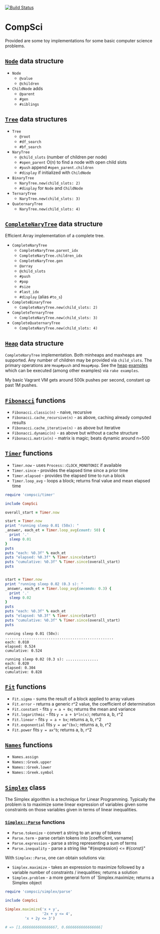 [![Build Status](https://travis-ci.org/rickhull/compsci.svg?branch=master)](https://travis-ci.org/rickhull/compsci)

# CompSci

Provided are some toy implementations for some basic computer science problems.

## [`Node`](lib/compsci/node.rb) data structure

* `Node`
  - `@value`
  - `@children`
* `ChildNode` adds
  - `@parent`
  - `#gen`
  - `#siblings`

## [`Tree`](lib/compsci/tree.rb) data structures

* `Tree`
  - `@root`
  - `#df_search`
  - `#bf_search`
* `NaryTree`
  - `@child_slots` (number of children per node)
  - `#open_parent` O(n) to find a node with open child slots
  - `#push` append `#open_parent.children`
  - `#display` if initialized with `ChildNode`
* `BinaryTree`
  - `NaryTree.new(child_slots: 2)`
  - `#display` for `Node` and `ChildNode`
* `TernaryTree`
  - `NaryTree.new(child_slots: 3)`
* `QuaternaryTree`
  - `NaryTree.new(child_slots: 4)`

## [`CompleteNaryTree`](lib/compsci/complete_tree.rb) data structure

Efficient Array implementation of a complete tree.

* `CompleteNaryTree`
  - `CompleteNaryTree.parent_idx`
  - `CompleteNaryTree.children_idx`
  - `CompleteNaryTree.gen`
  - `@array`
  - `@child_slots`
  - `#push`
  - `#pop`
  - `#size`
  - `#last_idx`
  - `#display` (alias `#to_s`)
* `CompleteBinaryTree`
  - `CompleteNaryTree.new(child_slots: 2)`
* `CompleteTernaryTree`
  - `CompleteNaryTree.new(child_slots: 3)`
* `CompleteQuaternaryTree`
  - `CompleteNaryTree.new(child_slots: 4)`

## [`Heap`](lib/compsci/heap.rb) data structure

`CompleteNaryTree` implementation.  Both minheaps and maxheaps are supported.
Any number of children may be provided via `child_slots`.  The primary
operations are `Heap#push` and `Heap#pop`. See the
[heap](examples/heap.rb) [examples](examples/heap_push.rb)
which can be executed (among other examples) via `rake examples`.

My basic Vagrant VM gets around 500k pushes per second, constant up past 1M
pushes.

## [`Fibonacci`](lib/compsci/fibonacci.rb) functions

* `Fibonacci.classic(n)`         - naive, recursive
* `Fibonacci.cache_recursive(n)` - as above, caching already computed results
* `Fibonacci.cache_iterative(n)` - as above but iterative
* `Fibonacci.dynamic(n)`         - as above but without a cache structure
* `Fibonacci.matrix(n)`          - matrix is magic; beats dynamic around n=500

## [`Timer`](/lib/compsci/timer.rb) functions

* `Timer.now`      - uses `Process::CLOCK_MONOTONIC` if available
* `Timer.since`    - provides the elapsed time since a prior time
* `Timer.elapsed`  - provides the elapsed time to run a block
* `Timer.loop_avg` - loops a block; returns final value and mean elapsed time

```ruby
require 'compsci/timer'

include CompSci

overall_start = Timer.now

start = Timer.now
print "running sleep 0.01 (50x): "
_answer, each_et = Timer.loop_avg(count: 50) {
  print '.'
  sleep 0.01
}
puts
puts "each: %0.3f" % each_et
puts "elapsed: %0.3f" % Timer.since(start)
puts "cumulative: %0.3f" % Timer.since(overall_start)
puts


start = Timer.now
print "running sleep 0.02 (0.3 s): "
_answer, each_et = Timer.loop_avg(seconds: 0.3) {
  print '.'
  sleep 0.02
}
puts
puts "each: %0.3f" % each_et
puts "elapsed: %0.3f" % Timer.since(start)
puts "cumulative: %0.3f" % Timer.since(overall_start)
puts
```

```
running sleep 0.01 (50x): ..................................................
each: 0.010
elapsed: 0.524
cumulative: 0.524

running sleep 0.02 (0.3 s): ...............
each: 0.020
elapsed: 0.304
cumulative: 0.828
```

## [`Fit`](lib/compsci/fit.rb) functions

* `Fit.sigma` - sums the result of a block applied to array values
* `Fit.error` - returns a generic r^2 value, the coefficient of determination
* `Fit.constant` - fits `y = a + 0x`; returns the mean and variance
* `Fit.logarithmic` - fits `y = a + b*ln(x)`; returns a, b, r^2
* `Fit.linear` - fits `y = a + bx`; returns a, b, r^2
* `Fit.exponential` fits `y = ae^(bx)`; returns a, b, r^2
* `Fit.power` fits `y = ax^b`; returns a, b, r^2

## [`Names`](lib/compsci/names.rb) functions

* `Names.assign`
* `Names::Greek.upper`
* `Names::Greek.lower`
* `Names::Greek.symbol`

## [`Simplex`](lib/compsci/simplex.rb) class

The Simplex algorithm is a technique for Linear Programming.  Typically the
problem is to maximize some linear expression of variables given some
constraints on those variables given in terms of linear inequalities.

### [`Simplex::Parse`](lib/compsci/simplex/parse.rb) functions

* `Parse.tokenize` - convert a string to an array of tokens
* `Parse.term`     - parse certain tokens into [coefficient, varname]
* `Parse.expression` - parse a string representing a sum of terms
* `Parse.inequality` - parse a string like "#{expression} <= #{const}"

With `Simplex::Parse`, one can obtain solutions via:

* `Simplex.maximize` - takes an expression to maximize followed by a variable
                       number of constraints / inequalities; returns a solution
* `Simplex.problem` - a more general form of `Simplex.maximize; returns a
                      Simplex object

```ruby
require 'compsci/simplex/parse'

include CompSci

Simplex.maximize('x + y',
                 '2x + y <= 4',
		 'x + 2y <= 3')

# => [1.6666666666666667, 0.6666666666666666]
```
